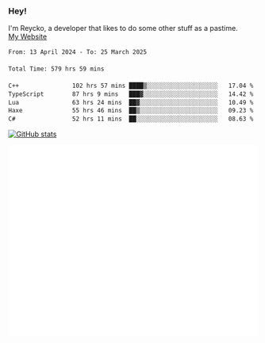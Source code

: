 ### Hey!
I'm Reycko, a developer that likes to do some other stuff as a pastime.  
[My Website](https://reycko.root.sx)

<!--START_SECTION:wakasection-->

```txt
From: 13 April 2024 - To: 25 March 2025

Total Time: 579 hrs 59 mins

C++               102 hrs 57 mins ████▒░░░░░░░░░░░░░░░░░░░░   17.04 %
TypeScript        87 hrs 9 mins   ███▓░░░░░░░░░░░░░░░░░░░░░   14.42 %
Lua               63 hrs 24 mins  ██▓░░░░░░░░░░░░░░░░░░░░░░   10.49 %
Haxe              55 hrs 46 mins  ██▒░░░░░░░░░░░░░░░░░░░░░░   09.23 %
C#                52 hrs 11 mins  ██░░░░░░░░░░░░░░░░░░░░░░░   08.63 %
```

<!--END_SECTION:wakasection-->

[![GitHub stats](https://github-readme-stats.vercel.app/api?username=Reycko&show_icons=true&theme=dark&hide_title=true&count_private=true)](https://github.com/anuraghazra/github-readme-stats)

![Metrics](/github-metrics.svg)
